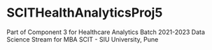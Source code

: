 # SCITHealthAnalyticsProj5

Part of Component 3 for Healthcare Analytics Batch 2021-2023
Data Science Stream for MBA
SCIT - SIU University, Pune
